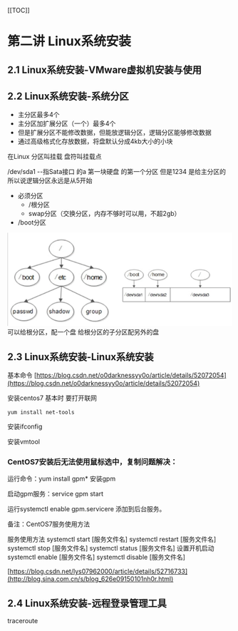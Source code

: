 [[TOC]]

# 第二讲 Linux系统安装 #

## 2.1 Linux系统安装-VMware虚拟机安装与使用 ##
## 2.2 Linux系统安装-系统分区 ##
- 主分区最多4个 
- 主分区加扩展分区（一个）最多4个 
- 但是扩展分区不能修改数据，但能放逻辑分区，逻辑分区能够修改数据
- 通过高级格式化存放数据，将盘默认分成4kb大小的小块 

在Linux 分区叫挂载 盘符叫挂载点

/dev/sda1 --指Sata接口 的a 第一块硬盘 的第一个分区 但是1234 是给主分区的 所以说逻辑分区永远是从5开始

- 必须分区
	- /根分区
	- swap分区（交换分区，内存不够时可以用，不超2gb）
- /boot分区

![img](img/m1.png)
可以给根分区，配一个盘 给根分区的子分区配另外的盘
## 2.3 Linux系统安装-Linux系统安装 ##

基本命令 [https://blog.csdn.net/o0darknessyy0o/article/details/52072054](https://blog.csdn.net/o0darknessyy0o/article/details/52072054)

安装centos7 基本时  要打开联网 
	
	yum install net-tools 
安装ifconfig

安装vmtool

### CentOS7安装后无法使用鼠标选中，复制问题解决：

运行命令：yum install gpm*  安装gpm

启动gpm服务：service gpm start

运行systemctl enable gpm.servicere 添加到后台服务。  

备注：CentOS7服务使用方法

服务使用方法
systemctl start [服务文件名]
systemctl restart [服务文件名]
systemctl stop [服务文件名]
systemctl status [服务文件名]
设置开机启动
systemctl enable [服务文件名]
systemctl disable [服务文件名]

[https://blog.csdn.net/lys07962000/article/details/52716733](http://blog.sina.com.cn/s/blog_626e09150101nh0r.html)
## 2.4 Linux系统安装-远程登录管理工具 ##

traceroute  